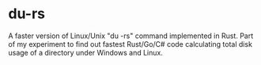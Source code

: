 # du-rs
A faster version of Linux/Unix "du -rs" command implemented in Rust. Part of my experiment to find out fastest Rust/Go/C# code calculating total disk usage of a directory under Windows and Linux.
